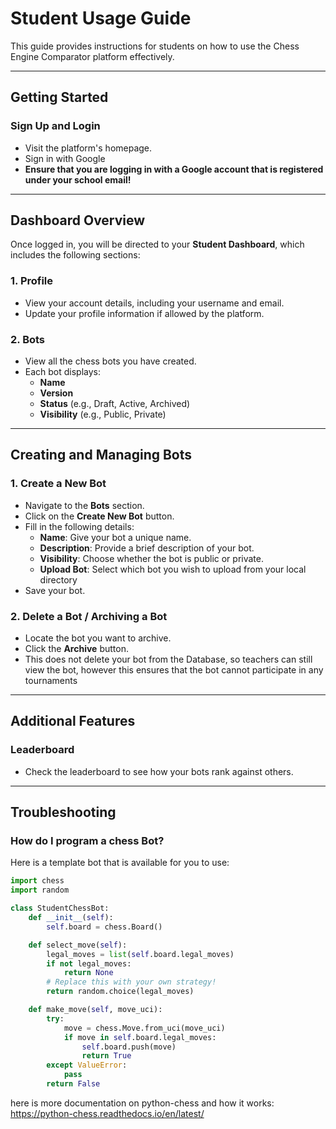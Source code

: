 # Student Usage Guide

This guide provides instructions for students on how to use the Chess Engine Comparator platform effectively.

---

## Getting Started

### **Sign Up and Login**
- Visit the platform's homepage.
- Sign in with Google
- **Ensure that you are logging in with a Google account that is registered under your school email!**

---

## Dashboard Overview

Once logged in, you will be directed to your **Student Dashboard**, which includes the following sections:

### 1. **Profile**
- View your account details, including your username and email.
- Update your profile information if allowed by the platform.

### 2. **Bots**
- View all the chess bots you have created.
- Each bot displays:
  - **Name**
  - **Version**
  - **Status** (e.g., Draft, Active, Archived)
  - **Visibility** (e.g., Public, Private)

---

## Creating and Managing Bots

### 1. **Create a New Bot**
- Navigate to the **Bots** section.
- Click on the **Create New Bot** button.
- Fill in the following details:
  - **Name**: Give your bot a unique name.
  - **Description**: Provide a brief description of your bot.
  - **Visibility**: Choose whether the bot is public or private.
  - **Upload Bot**: Select which bot you wish to upload from your local directory
- Save your bot.

### 2. **Delete a Bot / Archiving a Bot**
- Locate the bot you want to archive.
- Click the **Archive** button.
- This does not delete your bot from the Database, so teachers can still view the bot, however this ensures that the bot cannot participate in any tournaments

---

## Additional Features

### **Leaderboard**
- Check the leaderboard to see how your bots rank against others.


---

## Troubleshooting

### **How do I program a chess Bot?**
Here is a template bot that is available for you to use:
```py
import chess
import random

class StudentChessBot:
    def __init__(self):
        self.board = chess.Board()

    def select_move(self):
        legal_moves = list(self.board.legal_moves)
        if not legal_moves:
            return None
        # Replace this with your own strategy!
        return random.choice(legal_moves)

    def make_move(self, move_uci):
        try:
            move = chess.Move.from_uci(move_uci)
            if move in self.board.legal_moves:
                self.board.push(move)
                return True
        except ValueError:
            pass
        return False
```
here is more documentation on python-chess and how it works:
https://python-chess.readthedocs.io/en/latest/
